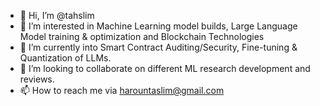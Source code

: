 - 👋 Hi, I’m @tahslim
- 👀 I’m interested in Machine Learning model builds, Large Language Model training & optimization and Blockchain Technologies
- 🌱 I’m currently into Smart Contract Auditing/Security, Fine-tuning & Quantization of LLMs.
- 💞️ I’m looking to collaborate on different ML research development and reviews.
- 📫 How to reach me via harountaslim@gmail.com

